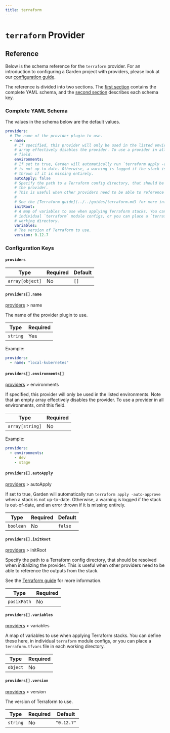 ```yaml
---
title: terraform
---
```


# `terraform` Provider



## Reference

Below is the schema reference for the `terraform` provider. For an introduction to configuring a Garden project with providers, please look at our [configuration guide](../../guides/configuration-files.md).

The reference is divided into two sections. The [first section](#complete-yaml-schema) contains the complete YAML schema, and the [second section](#configuration-keys) describes each schema key.

### Complete YAML Schema

The values in the schema below are the default values.

```yaml
providers:
  # The name of the provider plugin to use.
  - name:
    # If specified, this provider will only be used in the listed environments. Note that an empty
    # array effectively disables the provider. To use a provider in all environments, omit this
    # field.
    environments:
    # If set to true, Garden will automatically run `terraform apply -auto-approve` when a stack
    # is not up-to-date. Otherwise, a warning is logged if the stack is out-of-date, and an error
    # thrown if it is missing entirely.
    autoApply: false
    # Specify the path to a Terraform config directory, that should be resolved when initializing
    # the provider.
    # This is useful when other providers need to be able to reference the outputs from the stack.
    #
    # See the [Terraform guide](../../guides/terraform.md) for more information.
    initRoot:
    # A map of variables to use when applying Terraform stacks. You can define these here, in
    # individual `terraform` module configs, or you can place a `terraform.tfvars` file in each
    # working directory.
    variables:
    # The version of Terraform to use.
    version: 0.12.7
```
### Configuration Keys

#### `providers`

| Type            | Required | Default |
| --------------- | -------- | ------- |
| `array[object]` | No       | `[]`    |

#### `providers[].name`

[providers](#providers) > name

The name of the provider plugin to use.

| Type     | Required |
| -------- | -------- |
| `string` | Yes      |

Example:

```yaml
providers:
  - name: "local-kubernetes"
```

#### `providers[].environments[]`

[providers](#providers) > environments

If specified, this provider will only be used in the listed environments. Note that an empty array effectively disables the provider. To use a provider in all environments, omit this field.

| Type            | Required |
| --------------- | -------- |
| `array[string]` | No       |

Example:

```yaml
providers:
  - environments:
    - dev
    - stage
```

#### `providers[].autoApply`

[providers](#providers) > autoApply

If set to true, Garden will automatically run `terraform apply -auto-approve` when a stack is not up-to-date. Otherwise, a warning is logged if the stack is out-of-date, and an error thrown if it is missing entirely.

| Type      | Required | Default |
| --------- | -------- | ------- |
| `boolean` | No       | `false` |

#### `providers[].initRoot`

[providers](#providers) > initRoot

Specify the path to a Terraform config directory, that should be resolved when initializing the provider.
This is useful when other providers need to be able to reference the outputs from the stack.

See the [Terraform guide](../../guides/terraform.md) for more information.

| Type        | Required |
| ----------- | -------- |
| `posixPath` | No       |

#### `providers[].variables`

[providers](#providers) > variables

A map of variables to use when applying Terraform stacks. You can define these here, in individual `terraform` module configs, or you can place a `terraform.tfvars` file in each working directory.

| Type     | Required |
| -------- | -------- |
| `object` | No       |

#### `providers[].version`

[providers](#providers) > version

The version of Terraform to use.

| Type     | Required | Default    |
| -------- | -------- | ---------- |
| `string` | No       | `"0.12.7"` |

